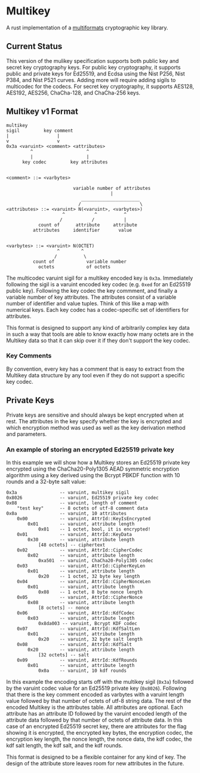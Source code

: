 # Multikey

A rust implementation of a
[multiformats](https://github.com/multiformats/multiformats) cryptographic key
library.

## Current Status

This version of the mulikey specification supports both public key and secret
key cryptography keys. For public key cryptography, it supports public and
private keys for Ed25519, and Ecdsa using the Nist P256, Nist P384, and Nist
P521 curves. Adding more will require adding sigils to multicodec for the
codecs. For secret key cryptography, it supports AES128, AES192, AES256,
ChaCha-128, and ChaCha-256 keys.

## Multikey v1 Format 

```
multikey
sigil         key comment
|                  |
v                  v
0x3a <varuint> <comment> <attributes>
         ^                    ^
         |                    |
      key codec         key attributes


<comment> ::= <varbytes>

                         variable number of attributes
                                       |
                            ______________________
                           /                      \
<attributes> ::= <varuint> N(<varuint>, <varbytes>)
                     ^           ^          ^
                    /           /           |
            count of      attribute     attribute
          attributes     identifier       value


<varbytes> ::= <varuint> N(OCTET)
                   ^        ^
                  /          \
          count of            variable number
            octets            of octets
``` 

The multicodec varuint sigil for a multikey encoded key is `0x3a`. Immediately
following the sigil is a varuint encoded key codec (e.g. `0xed` for an Ed25519
public key). Following the key codec the key commment, and finally a variable
number of key attributes. The attributes consist of a variable number of 
identifier and value tuples. Think of this like a map with numerical keys. Each
key codec has a codec-specific set of identifiers for attributes.

This format is designed to support any kind of arbitrarily complex key data in
such a way that tools are able to know exactly how many octets are in the
Multikey data so that it can skip over it if they don't support the key codec.

### Key Comments

By convention, every key has a comment that is easy to extract from the Multikey
data structure by any tool even if they do not support a specific key codec.

## Private Keys

Private keys are sensitive and should always be kept encrypted when at rest.
The attributes in the key specify whether the key is encrypted and which 
encryption method was used as well as the key derivation method and parameters.

### An example of storing an encrypted Ed25519 private key

In this example we will show how a Multikey stores an Ed25519 private key
encrypted using the ChaCha20-Poly1305 AEAD symmetric encryption algorithm using
a key derived using the Bcrypt PBKDF function with 10 rounds and a 32-byte salt
value:

```
0x3a                -- varuint, multikey sigil 
0x8026              -- varuint, Ed25519 private key codec 
0x08                -- varuint, length of comment 
    "test key"      -- 8 octets of utf-8 comment data
0x0a                -- varuint, 10 attributes
    0x00            -- varuint, AttrId::KeyIsEncrypted
        0x01        -- varuint, attribute length
            0x01    -- 1 octet, bool, it is encrypted!
    0x01            -- varuint, AttrId::KeyData
        0x30        -- varuint, attribute length
            [48 octets] -- ciphertext
    0x02            -- varuint, AttrId::CipherCodec
        0x02        -- varuint, attribute length
            0xa501  -- varuint, ChaCha20-Poly1305 codec
    0x03            -- varuint, AttrId::CipherKeyLen
        0x01        -- varuint, attribute length
            0x20    -- 1 octet, 32 byte key length
    0x04            -- varuint, AttrId::CipherNonceLen
        0x01        -- varuint, attribute length
            0x08    -- 1 octet, 8 byte nonce length
    0x05            -- varuint, AttrId::CipherNonce
        0x08        -- varuint, attribute length
            [8 octets] -- nonce
    0x06            -- varuint, AttrId::KdfCodec
        0x03        -- varuint, attribute length
            0x8da003 -- varuint, Bcrypt KDF codec
    0x07            -- varuint, AttrId::KdfSaltLen
        0x01        -- varuint, attribute length
            0x20    -- varuint, 32 byte salt length
    0x08            -- varuint, AttrId::KdfSalt
        0x20        -- varuint, attribute length
            [32 octets] -- salt
    0x09            -- varuint, AttrId::KdfRounds
        0x01        -- varuint, attribute length
            0x0a    -- varuint, 10 kdf rounds
```

In this example the encoding starts off with the multikey sigil (`0x3a`)
followed by the varuint codec value for an Ed25519 private key (`0x8026`).
Following that there is the key comment encoded as varbytes with a varuint 
length value followed by that number of octets of utf-8 string data. The rest
of the encoded Multikey is the attributes table. All attributes are optional.
Each attribute has an attribute ID followed by the varuint encoded length of 
the attribute data followed by that number of octets of attribute data. In this
case of an encrypted Ed25519 secret key, there are attributes for the flag
showing it is encrypted, the encrypted key bytes, the encryption codec, the 
encryption key length, the nonce length, the nonce data, the kdf codec, the kdf
salt length, the kdf salt, and the kdf rounds.

This format is designed to be a flexible container for any kind of key. The 
design of the attribute store leaves room for new attributes in the future.
